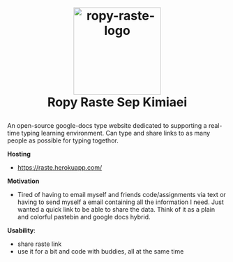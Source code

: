 <h1 align="center">
  <a name="logo" href="https://i.imgur.com/NMhJKMp.jpg"><img src="https://i.imgur.com/NMhJKMp.jpg" alt="ropy-raste-logo" width="200"></a>
  <br>
  Ropy Raste
  <p1> Sep Kimiaei </p>
</h1>

An open-source google-docs type website dedicated to supporting a real-time typing learning environment. Can type and share links to as many people as possible for typing togethor. 


**Hosting**
- https://raste.herokuapp.com/

**Motivation**
- Tired of having to email myself and friends code/assignments via text or having to send myself a email containing all the information I need. Just wanted a quick link to be able to share the data. Think of it as a plain and colorful pastebin and google docs hybrid.

**Usability**:
- share raste link
- use it for a bit and code with buddies, all at the same time


